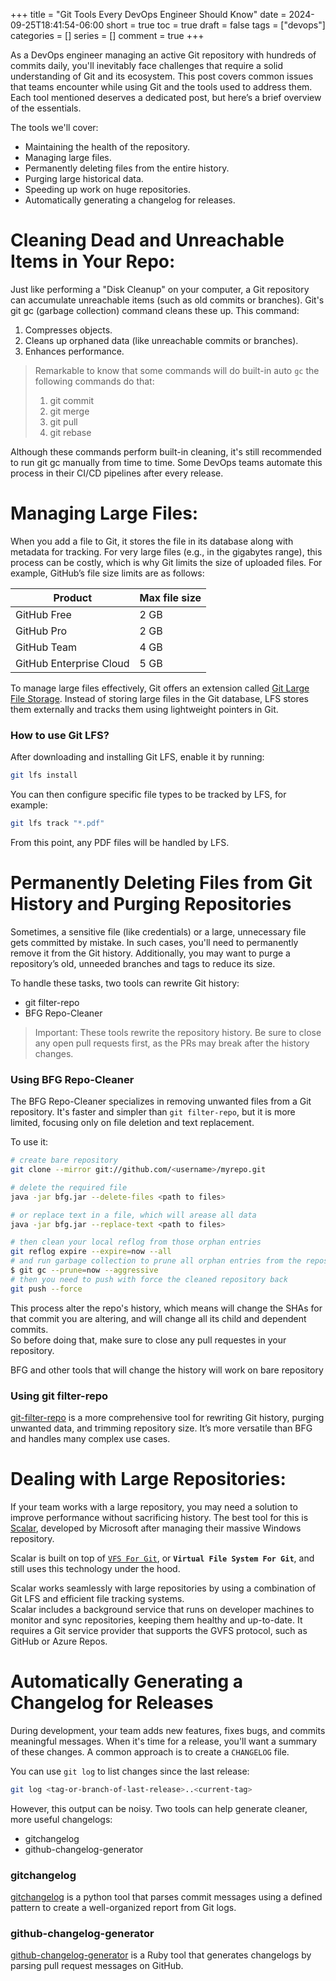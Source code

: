 +++
title = "Git Tools Every DevOps Engineer Should Know"
date = 2024-09-25T18:41:54-06:00
short = true
toc = true
draft = false
tags = ["devops"]
categories = []
series = []
comment = true
+++

As a DevOps engineer managing an active Git repository with hundreds of commits daily, you'll inevitably face challenges that require a solid understanding of Git and its ecosystem. This post covers common issues that teams encounter while using Git and the tools used to address them. Each tool mentioned deserves a dedicated post, but here’s a brief overview of the essentials.

The tools we'll cover:
* Maintaining the health of the repository.
* Managing large files.
* Permanently deleting files from the entire history.
* Purging large historical data.
* Speeding up work on huge repositories.
* Automatically generating a changelog for releases.


# Cleaning Dead and Unreachable Items in Your Repo:

Just like performing a "Disk Cleanup" on your computer, a Git repository can accumulate unreachable items (such as old commits or branches). Git's git gc (garbage collection) command cleans these up. This command:

1. Compresses objects.
2. Cleans up orphaned data (like unreachable commits or branches).
3. Enhances performance.


> Remarkable to know that some commands will do built-in auto `gc`
> the following commands do that:  
> 1. git commit
> 2. git merge
> 3. git pull
> 4. git rebase

Although these commands perform built-in cleaning, it's still recommended to run git gc manually from time to time. Some DevOps teams automate this process in their CI/CD pipelines after every release.  

# Managing Large Files:
When you add a file to Git, it stores the file in its database along with metadata for tracking. For very large files (e.g., in the gigabytes range), this process can be costly, which is why Git limits the size of uploaded files. For example, GitHub’s file size limits are as follows:

| Product | Max file size |
| -- | -- |
| GitHub Free |	2 GB |
| GitHub Pro | 2 GB |
| GitHub Team	| 4 GB |
| GitHub Enterprise Cloud	| 5 GB| 

To manage large files effectively, Git offers an extension called [Git Large File Storage](https://git-lfs.com/). Instead of storing large files in the Git database, LFS stores them externally and tracks them using lightweight pointers in Git.  

### How to use Git LFS?
After downloading and installing Git LFS, enable it by running:

```bash
git lfs install
```

You can then configure specific file types to be tracked by LFS, for example:

```bash
git lfs track "*.pdf"
```
From this point, any PDF files will be handled by LFS.

# Permanently Deleting Files from Git History and Purging Repositories

Sometimes, a sensitive file (like credentials) or a large, unnecessary file gets committed by mistake. In such cases, you'll need to permanently remove it from the Git history. Additionally, you may want to purge a repository’s old, unneeded branches and tags to reduce its size.

To handle these tasks, two tools can rewrite Git history: 

* git filter-repo
* BFG Repo-Cleaner

> Important: These tools rewrite the repository history. Be sure to close any open pull requests first, as the PRs may break after the history changes.


### Using BFG Repo-Cleaner

The BFG Repo-Cleaner specializes in removing unwanted files from a Git repository. It's faster and simpler than `git filter-repo`, but it is more limited, focusing only on file deletion and text replacement.

To use it:

```bash
# create bare repository
git clone --mirror git://github.com/<username>/myrepo.git

# delete the required file
java -jar bfg.jar --delete-files <path to files>

# or replace text in a file, which will arease all data
java -jar bfg.jar --replace-text <path to files>

# then clean your local reflog from those orphan entries
git reflog expire --expire=now --all
# and run garbage collection to prune all orphan entries from the repository
$ git gc --prune=now --aggressive
# then you need to push with force the cleaned repository back
git push --force

```

This process alter the repo's history, which means will change the SHAs for that commit you are altering, and will change all its child and dependent commits.  
So before doing that, make sure to close any pull requestes in your repository.

BFG and other tools that will change the history will work on bare repository




### Using git filter-repo

[git-filter-repo](https://github.com/newren/git-filter-repo) is a more comprehensive tool for rewriting Git history, purging unwanted data, and trimming repository size. It’s more versatile than BFG and handles many complex use cases.


# Dealing with Large Repositories:

If your team works with a large repository, you may need a solution to improve performance without sacrificing history. The best tool for this is [Scalar](https://github.com/microsoft/scalar/), developed by Microsoft after managing their massive Windows repository.  

Scalar is built on top of [`VFS For Git`](https://github.com/microsoft/VFSForGit), or **`Virtual File System For Git`**, and still uses this technology under the hood.  

Scalar works seamlessly with large repositories by using a combination of Git LFS and efficient file tracking systems.  
Scalar includes a background service that runs on developer machines to monitor and sync repositories, keeping them healthy and up-to-date. It requires a Git service provider that supports the GVFS protocol, such as GitHub or Azure Repos.   

# Automatically Generating a Changelog for Releases

During development, your team adds new features, fixes bugs, and commits meaningful messages. When it's time for a release, you'll want a summary of these changes. A common approach is to create a `CHANGELOG` file.

You can use `git log` to list changes since the last release:

```bash
git log <tag-or-branch-of-last-release>..<current-tag> 
```
However, this output can be noisy. Two tools can help generate cleaner, more useful changelogs:

* gitchangelog
* github-changelog-generator

### gitchangelog
[gitchangelog](https://pypi.org/project/gitchangelog/) is a python tool that parses commit messages using a defined pattern to create a well-organized report from Git logs.

### github-changelog-generator
[github-changelog-generator](https://github.com/github-changelog-generator/github-changelog-generator) is a Ruby tool that generates changelogs by parsing pull request messages on GitHub.

